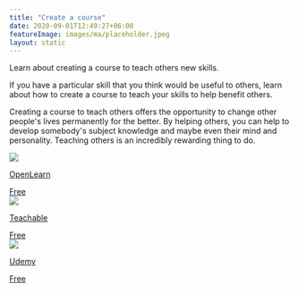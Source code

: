```yaml
---
title: "Create a course"
date: 2020-09-01T12:49:27+06:00
featureImage: images/ma/placeholder.jpeg
layout: static
---
```


Learn about creating a course to teach others new skills.

If you have a particular skill that you think would be useful to others, learn about how to create a course to teach your skills to help benefit others.

Creating a course to teach others offers the opportunity to change other people's lives permanently for the better. By helping others, you can help to develop somebody's subject knowledge and maybe even their mind and personality. Teaching others is an incredibly rewarding thing to do.

<a class="ma-link" href="https://www.open.edu/openlearncreate/"><div class="ma-card ma-card-Learning"><div class="ma-icon"><img src ="/images/icon-check.png"/></div><div class="ma-name"><p>OpenLearn</p></div><div class="ma-paid-text"><span>Free</span></div></div></a><a class="ma-link" href="https://teachable.com/"><div class="ma-card ma-card-Learning"><div class="ma-icon"><img src ="/images/icon-check.png"/></div><div class="ma-name"><p>Teachable</p></div><div class="ma-paid-text"><span>Free</span></div></div></a><a class="ma-link" href="https://click.linksynergy.com/deeplink?id=L8N3em0sP4o&mid=47900&murl=https://www.udemy.com/teaching/?ref=teach_header"><div class="ma-card ma-card-Learning"><div class="ma-icon"><img src ="/images/icon-check.png"/></div><div class="ma-name"><p>Udemy</p></div><div class="ma-paid-text"><span>Free</span></div></div></a>  

<br/><br/>






